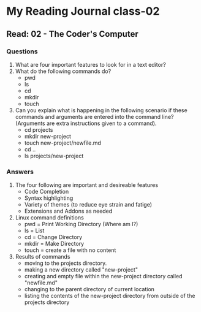 # My Reading Journal class-02

## Read: 02 - The Coder's Computer

### Questions

1. What are four important features to look for in a text editor?
2. What do the following commands do?
    * pwd
    * ls
    * cd
    * mkdir
    * touch
3. Can you explain what is happening in the following scenario if these commands and arguments are entered into the command line? (Arguments are extra instructions given to a command).
    * cd projects
    * mkdir new-project
    * touch new-project/newfile.md
    * cd ..
    * ls projects/new-project

### Answers

1. The four following are important and desireable features
    * Code Completion
    * Syntax highlighting
    * Variety of themes (to reduce eye strain and fatige)
    * Extensions and Addons as needed
2. Linux command definitions
    * pwd = Print Working Directory (Where am I?)
    * ls = List
    * cd = Change Directory
    * mkdir = Make Directory
    * touch = create a file with no content
3. Results of commands
    * moving to the projects directory.
    * making a new directory called "new-project"
    * creating and empty file within the new-project directory called "newfile.md"
    * changing to the parent directory of current location
    * listing the contents of the new-project directory from outside of the projects directory
